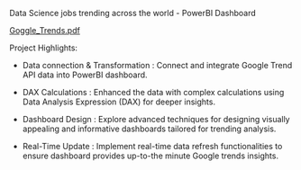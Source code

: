 Data Science jobs trending across the world - PowerBI Dashboard

[Goggle_Trends.pdf](https://github.com/user-attachments/files/17277760/Goggle_Trends.pdf)


Project Highlights:

-	Data connection & Transformation :  Connect and integrate Google Trend API data into PowerBI dashboard.
  
-	DAX Calculations : Enhanced the data with complex calculations using Data Analysis Expression (DAX) for deeper insights.
  
-	Dashboard Design : Explore advanced techniques for designing visually appealing and informative dashboards tailored for  trending analysis.
  
-	Real-Time Update : Implement real-time data refresh functionalities to ensure dashboard provides up-to-the minute Google trends insights.
